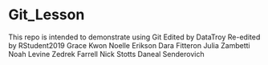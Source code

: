 # Git_Lesson
This repo is intended to demonstrate using Git
Edited by DataTroy
Re-edited by RStudent2019
Grace Kwon
Noelle Erikson
Dara Fitteron
Julia Zambetti
Noah Levine
Zedrek Farrell
Nick Stotts 
Daneal Senderovich